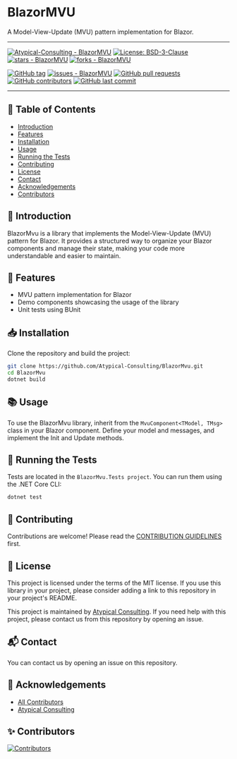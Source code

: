 # BlazorMVU
A Model-View-Update (MVU) pattern implementation for Blazor.

---

[![Atypical-Consulting - BlazorMVU](https://img.shields.io/static/v1?label=Atypical-Consulting&message=BlazorMVU&color=blue&logo=github)](https://github.com/Atypical-Consulting/BlazorMVU "Go to GitHub repo")
[![License: BSD-3-Clause](https://img.shields.io/badge/License-BSD--3--Clause-blue.svg)](https://opensource.org/licenses/BSD-3-Clause)
[![stars - BlazorMVU](https://img.shields.io/github/stars/Atypical-Consulting/BlazorMVU?style=social)](https://github.com/Atypical-Consulting/BlazorMVU)
[![forks - BlazorMVU](https://img.shields.io/github/forks/Atypical-Consulting/BlazorMVU?style=social)](https://github.com/Atypical-Consulting/BlazorMVU)

[![GitHub tag](https://img.shields.io/github/tag/Atypical-Consulting/BlazorMVU?include_prereleases=&sort=semver&color=blue)](https://github.com/Atypical-Consulting/BlazorMVU/releases/)
[![issues - BlazorMVU](https://img.shields.io/github/issues/Atypical-Consulting/BlazorMVU)](https://github.com/Atypical-Consulting/BlazorMVU/issues)
[![GitHub pull requests](https://img.shields.io/github/issues-pr/Atypical-Consulting/BlazorMVU)](https://github.com/Atypical-Consulting/BlazorMVU/pulls)
[![GitHub contributors](https://img.shields.io/github/contributors/Atypical-Consulting/BlazorMVU)](https://github.com/Atypical-Consulting/BlazorMVU/graphs/contributors)
[![GitHub last commit](https://img.shields.io/github/last-commit/Atypical-Consulting/BlazorMVU)](https://github.com/Atypical-Consulting/BlazorMVU/commits/master)

---

## 📝 Table of Contents

* [Introduction](#-introduction)
* [Features](#-features)
* [Installation](#-installation)
* [Usage](#-usage)
* [Running the Tests](#-running-the-tests)
* [Contributing](#-contributing)
* [License](#-license)
* [Contact](#-contact)
* [Acknowledgements](#-acknowledgements)
* [Contributors](#-contributors)

## 📖 Introduction

BlazorMvu is a library that implements the Model-View-Update (MVU) pattern for Blazor. It provides a structured way to organize your Blazor components and manage their state, making your code more understandable and easier to maintain.

## 📌 Features

* MVU pattern implementation for Blazor
* Demo components showcasing the usage of the library
* Unit tests using BUnit

## 📥 Installation

Clone the repository and build the project:

```bash
git clone https://github.com/Atypical-Consulting/BlazorMvu.git
cd BlazorMvu
dotnet build
```

## 📚 Usage

To use the BlazorMvu library, inherit from the `MvuComponent<TModel, TMsg>` class in your Blazor component. Define your model and messages, and implement the Init and Update methods.

## 🚀 Running the Tests

Tests are located in the `BlazorMvu.Tests project`. You can run them using the .NET Core CLI:

```bash
dotnet test
```

## 🤝 Contributing

Contributions are welcome! Please read the [CONTRIBUTION GUIDELINES](https://github.com/Atypical-Consulting/BlazorMVU/blob/main/CONTRIBUTING.md) first.

## 📜 License

This project is licensed under the terms of the MIT license. If you use this library in your project, please consider adding a link to this repository in your project's README.

This project is maintained by [Atypical Consulting](https://www.atypical.consulting/). If you need help with this project, please contact us from this repository by opening an issue.

## 📬 Contact

You can contact us by opening an issue on this repository.

## 🙌 Acknowledgements

* [All Contributors](../../contributors)
* [Atypical Consulting](https://www.atypical.consulting/)

## ✨ Contributors

[![Contributors](https://contrib.rocks/image?repo=Atypical-Consulting/BlazorMVU)](http://contrib.rocks)